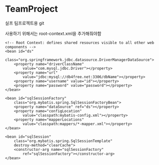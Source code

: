 # TeamProject
실프 팀프로젝트용 git

사용하기 위해서는 root-context.xml을 추가해줘야함


<?xml version="1.0" encoding="UTF-8"?>
<beans xmlns="http://www.springframework.org/schema/beans"
	xmlns:xsi="http://www.w3.org/2001/XMLSchema-instance"
	xmlns:context="http://www.springframework.org/schema/context"
	xsi:schemaLocation="http://www.springframework.org/schema/beans https://www.springframework.org/schema/beans/spring-beans.xsd
		http://www.springframework.org/schema/context http://www.springframework.org/schema/context/spring-context-4.3.xsd">

	<!-- Root Context: defines shared resources visible to all other web components -->
	<bean id="ds"
		class="org.springframework.jdbc.datasource.DriverManagerDataSource">
		<property name="driverClassName"
			value="com.mysql.jdbc.Driver"></property>
		<property name="url"
			value="jdbc:mysql://db4free.net:3306/dbName"></property>
		<property name="username" value="id"></property>
		<property name="password" value="password"></property>
	</bean>
	
	<bean id="sqlSessionFactory"
		class="org.mybatis.spring.SqlSessionFactoryBean">
		<property name="dataSource" ref="ds"></property>
		<property name="configLocation"
			value="classpath:mybatis-config.xml"></property>
		<property name="mapperLocations"
			value="classpath:mappers/*-mapper.xml"></property>
	</bean>

	<bean id="sqlSession"
		class="org.mybatis.spring.SqlSessionTemplate"
		destroy-method="clearCache">
		<constructor-arg name="sqlSessionFactory"
			ref="sqlSessionFactory"></constructor-arg>
	</bean>
	
</beans>
